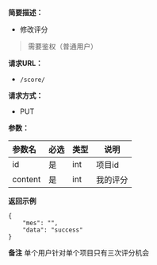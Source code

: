 
**简要描述：** 

- 修改评分
> 需要鉴权（普通用户）

**请求URL：** 
- ` /score/ `
  
**请求方式：**
- PUT

**参数：** 

|参数名|必选|类型|说明|
|:----    |:---|:----- |-----   |
|id |是  |int |项目id|
|content|是|int|我的评分|

 **返回示例**

``` 
{
    "mes": "",
    "data": "success"
}
```

**备注**
单个用户针对单个项目只有三次评分机会